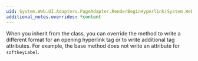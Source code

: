 ```yaml
---
uid: System.Web.UI.Adapters.PageAdapter.RenderBeginHyperlink(System.Web.UI.HtmlTextWriter,System.String,System.Boolean,System.String,System.String)
additional_notes.overrides: *content
---
```


<p>When you inherit from the <xref href="System.Web.UI.Adapters.PageAdapter"></xref> class, you can override the <xref href="System.Web.UI.Adapters.PageAdapter.RenderBeginHyperlink(System.Web.UI.HtmlTextWriter,System.String,System.Boolean,System.String,System.String)"></xref> method to write a different format for an opening hyperlink tag or to write additional tag attributes. For example, the <xref href="System.Web.UI.Adapters.PageAdapter.RenderBeginHyperlink(System.Web.UI.HtmlTextWriter,System.String,System.Boolean,System.String,System.String)"></xref> base method does not write an attribute for <code>softkeyLabel</code>.</p>


